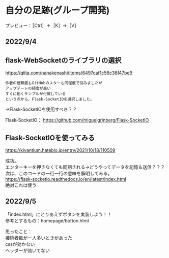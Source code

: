 # 自分の足跡(グループ開発)
プレビュー：［Ctrl］＋［K］→［V］

## 2022/9/4
## flask-WebSocketのライブラリの選択
https://qiita.com/nanakenashi/items/6497caf1c56c36f47be9

```
作者の信頼度もGitHubのスターも同程度で悩みましたが
アップデートの頻度が高い
すぐに動くサンプルが付属している
という点から、Flask-SocketIOを選択しました。
```

→Flask-SocketIOを使用すべき？？

Flask-SocketIO：
https://github.com/miguelgrinberg/Flask-SocketIO


## Flask-SocketIOを使ってみる

https://kivantium.hateblo.jp/entry/2021/10/18/110509

成功。<br>
エンターキーを押さなくても同期される→どうやってデータを記憶＆送信？？？<br>
次は、このコードの一行一行の意味を解明してみる。<br>
https://flask-socketio.readthedocs.io/en/latest/index.html<br>
絶対これは使う


## 2022/9/5
「index.html」にとりあえずボタンを実装しよう！！<br>
参考とするもの：homepage/botton.html

思ったこと：<br>
接続者数が一人多いときがあった<br>
cssが効かない<br>
ヘッダーが効いてない<br>